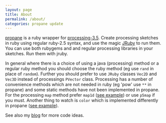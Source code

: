 ```yaml
---
layout: page
title: About
permalink: /about/
categories: propane update
---
```


[propane][propane] is a ruby wrapper for [processing-3.5][processing]. Create processing sketches in ruby using regular ruby-2.5 syntax, and use the magic [JRuby][jruby] to run them. You can use both rubygems and and regular processing libraries in your sketches. Run them with jruby.

In general where there is a choice of using a java (processing) method or a regular ruby method you should choose the ruby method (eg use `rand` in place of `random`). Further you should prefer to use `JRuby` classes `Vec2D` and `Vec3D` instead of processings `PVector` class. Processing has a number of convenience methods which are not needed in ruby (eg 'pow' use `**` in propane) and some static methods have not been implemented in propane. For the processing `map` method prefer `map1d` ([see example][map1d]) or use `p5map` if you must. Another thing to watch is `color` which is implemented differently in propane ([see example][color]).

See also my [blog][blog] for more code ideas.

[jruby]: https://jruby.org
[processing]: https://processing.org

[propane]: https://ruby-processing.github.io/index.html
[color]: https://github.com/ruby-processing/propane-examples/blob/master/processing_app/basics/color/creating_colors.rb
[map1d]: https://github.com/ruby-processing/propane-examples/blob/master/processing_app/basics/arrays/array.rb
[blog]:https://monkstone.github.io/
